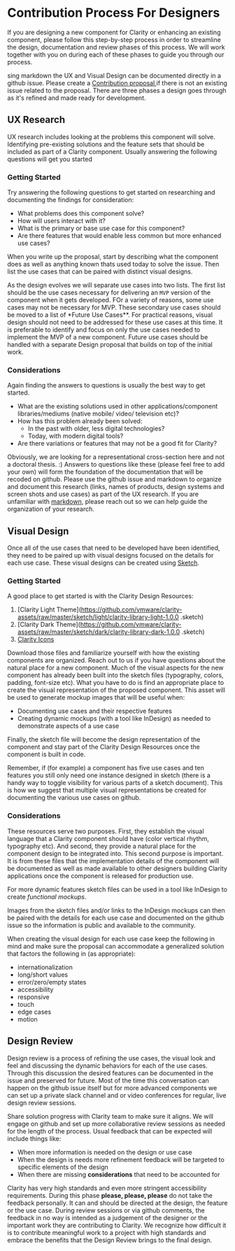 # Contribution Process For Designers

If you are designing a new component for Clarity or enhancing an existing component, please follow this step-by-step
process in order to streamline the design, documentation and review phases of this process. We will work together
with you on during each of these phases to guide you through our process.

sing markdown the UX and Visual Design can be documented directly in a github issue. Please create a [Contribution
proposal](https://github.com/vmware/clarity/issues/new?template=contribution-proposal.md),if there is not an existing
issue related to the proposal. There are three phases a design goes through as it's refined and made ready for
development.

## UX Research

UX research includes looking at the problems this component will solve. Identifying pre-existing solutions and the
feature sets that should be included as part of a Clarity component. Usually answering the following questions will
get you started

### Getting Started

Try answering the following questions to get started on researching and documenting the findings for consideration:

* What problems does this component solve?
* How will users interact with it?
* What is the primary or base use case for this component?
* Are there features that would enable less common but more enhanced use cases?

When you write up the proposal, start by describing what the component does as well as anything known thats used
today to solve the issue. Then list the use cases that can be paired with distinct visual designs.

As the design evolves we will separate use cases into two lists. The first list should be the use cases necessary for
delivering an `MVP` version of the component when it gets developed. FOr a variety of reasons, some use cases may
not be necessary for MVP. These secondary use cases should be moved to a list of \*Future Use Cases\*\*. For
practical reasons, visual design should not need to be addressed for these use cases at this time. It is preferable to
identify and focus on only the use cases needed to implement the MVP of a new component. Future use cases should be
handled with a separate Design proposal that builds on top of the initial work.

### Considerations

Again finding the answers to questions is usually the best way to get started.

* What are the existing solutions used in other applications/component libraries/mediums (native mobile/ video/
  television etc)?
* How has this problem already been solved:
  * In the past with older, less digital technologies?
  * Today, with modern digital tools?
* Are there variations or features that may not be a good fit for Clarity?

Obviously, we are looking for a representational cross-section here and not a doctoral thesis. :) Answers to
questions like these (please feel free to add your own) will form the foundation of the documentation that will be
recoded on github. Please use the github issue and markdown to organize and document this research (links, names of
products, design systems and screen shots and use cases) as part of the UX research. If you are unfamiliar with
[markdown](https://github.com/adam-p/markdown-here/wiki/Markdown-Cheatsheet#links), please reach out so we can help
guide the organization of your research.

## Visual Design

Once all of the use cases that need to be developed have been identified, they need to be paired up with visual
designs focused on the details for each use case. These visual designs can be created using [Sketch](https://www.sketchapp.com/).

### Getting Started

A good place to get started is with the Clarity Design Resources:

1.  [Clarity Light Theme](https://github.com/vmware/clarity-assets/raw/master/sketch/light/clarity-library-light-1.0.0
    .sketch)
2.  [Clarity Dark Theme](https://github.com/vmware/clarity-assets/raw/master/sketch/dark/clarity-library-dark-1.0.0
    .sketch)
3.  [Clarity Icons](https://github.com/vmware/clarity-assets/raw/master/sketch/icons/clarity-library-icons-1.0.0.sketch)

Download those files and familiarize yourself with how the existing components are organized. Reach out to us if you
have questions about the natural place for a new component. Much of the visual aspects for the new component has
already been built into the sketch files (typography, colors, padding, font-size etc). What you have to do is find an
appropriate place to create the visual representation of the proposed component. This asset will be used to generate
mockup images that will be useful when:

* Documenting use cases and their respective features
* Creating dynamic mockups (with a tool like InDesign) as needed to demonstrate aspects of a use case

Finally, the sketch file will become the design representation of the component and stay part of the Clarity Design
Resources once the component is built in code.

Remember, if (for example) a component has five use cases and ten features you still only need one instance designed
in sketch (there is a handy way to toggle visibility for various parts of a sketch document). This is how we suggest
that multiple visual representations be created for documenting the various use cases on github.

### Considerations

These resources serve two purposes. First, they establish the visual language that a Clarity component should have
(color vertical rhythm, typography etc). And second, they provide a natural place for the component design to be
integrated into. This second purpose is important. It is from these files that the implementation details of the
component will be documented as well as made available to other designers building Clarity applications once the
component is released for production use.

For more dynamic features sketch files can be used in a tool like InDesign to create _functional mockups_.

Images from the sketch files and/or links to the InDesign mockups can then be paired with the details for each use
case and documented on the github issue so the information is public and available to the community.

When creating the visual design for each use case keep the following in mind and make sure the proposal can
accommodate a generalized solution that factors the following in (as appropriate):

* internationalization
* long/short values
* error/zero/empty states
* accessibility
* responsive
* touch
* edge cases
* motion

## Design Review

Design review is a process of refining the use cases, the visual look and feel and discussing the dynamic behaviors
for each of the use cases. Through this discussion the desired features can be documented in the issue and preserved
for future. Most of the time this conversation can happen on the github issue itself but for more advanced components
we can set up a private slack channel and or video conferences for regular, live design review sessions.

Share solution progress with Clarity team to make sure it aligns. We will engage on github and set up more
collaborative review sessions as needed for the length of the process. Usual feedback that can be expected will
include things like:

* When more information is needed on the design or use case
* When the design is needs more refinement feedback will be targeted to specific elements of the design
* When there are missing **considerations** that need to be accounted for

Clarity has very high standards and even more stringent accessibility requirements. During this phase **please,
please, please** do not take the feedback personally. It can and should be directed at the design, the feature or the
use case. During review sessions or via github comments, the feedback in no way is intended as a judgement of the
designer or the important work they are contributing to Clarity. We recognize how difficult it is to contribute
meaningful work to a project with high standards and embrace the benefits that the Design Review brings to the final
design.
